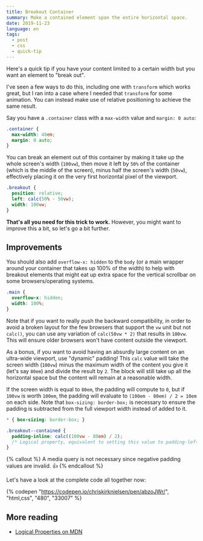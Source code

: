 ```yaml
---
title: Breakout Container
summary: Make a contained element span the entire horizontal space.
date: 2019-11-23
language: en
tags:
  - post
  - css
  - quick-tip
---
```


Here's a quick tip if you have your content limited to a certain width but you want an element to "break out".

I've seen a few ways to do this, including one with `transform` which works great, but I ran into a case where I needed that `transform` for some animation. You can instead make use of relative positioning to achieve the same result.

Say you have a `.container` class with a `max-width` value and `margin: 0 auto`:

```css
.container {
  max-width: 48em;
  margin: 0 auto;
}
```

You can break an element out of this container by making it take up the whole screen's width (`100vw`), then move it left by `50%` of the container (which is the middle of the screen), minus half the screen's width (`50vw`), effectively placing it on the very first horizontal pixel of the viewport.

```css
.breakout {
  position: relative;
  left: calc(50% - 50vw);
  width: 100vw;
}
```

**That's all you need for this trick to work.** However, you might want to improve this a bit, so let's go a bit further.

## Improvements

You should also add `overflow-x: hidden` to the `body` (or a main wrapper around your container that takes up 100% of the width) to help with breakout elements that might eat up extra space for the vertical scrollbar on some browsers/operating systems.

```css
.main {
  overflow-x: hidden;
  width: 100%;
}
```

Note that if you want to really push the backward compatibility, in order to avoid a broken layout for the few browsers that support the `vw` unit but not `calc()`, you can use any variation of `calc(50vw * 2)` that results in `100vw`. This will ensure older browsers won't have content outside the viewport.

As a bonus, if you want to avoid having an absurdly large content on an ultra-wide viewport, use "dynamic" padding! This `calc` value will take the screen width (`100vw`) minus the maximum width of the content you give it (let's say `80em`) and divide the result by `2`. The block will still take up all the horizontal space but the content will remain at a reasonable width.

If the screen width is equal to `80em`, the padding will compute to `0`, but if `100vw` is worth `100em`, the padding will evaluate to `(100em - 80em) / 2 = 10em` on each side. Note that `box-sizing: border-box;` is necessary to ensure the padding is subtracted from the full viewport width instead of added to it.

```css
* { box-sizing: border-box; }

.breakout--contained {
  padding-inline: calc((100vw - 80em) / 2);
  /* Logical property, equivalent to setting this value to padding-left and padding-right in left-to-right contexts */
}
```

{% callout %}
  A media query is not necessary since negative padding values are invalid. 👍
{% endcallout %}

Let's have a look at the complete code all together now:

{% codepen "https://codepen.io/chriskirknielsen/pen/abzoJWr/", "html,css", "480", "33007"  %}

## More reading
- [Logical Properties on MDN](https://developer.mozilla.org/en-US/docs/Web/CSS/CSS_Logical_Properties)
